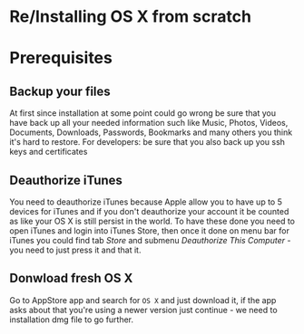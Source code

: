 # Re/Installing OS X from scratch

# Prerequisites

## Backup your files
At first since installation at some point could go wrong be sure that you have back up all your needed information such like Music, Photos, Videos, Documents, Downloads, Passwords, Bookmarks and many others you think it's hard to restore.
For developers: be sure that you also back up you ssh keys and certificates

## Deauthorize iTunes
You need to deauthorize iTunes because Apple allow you to have up to 5 devices for iTunes and if you don't deauthorize your account it be counted as like your OS X is still persist in the world.
To have these done you need to open iTunes and login into iTunes Store, then once it done on menu bar for iTunes you could find tab *Store* and submenu *Deauthorize This Computer* - you need to just press it and that it.

## Donwload fresh OS X
Go to AppStore app and search for `OS X` and just download it, if the app asks about that you're using a newer version just continue - we need to installation dmg file to go further.

